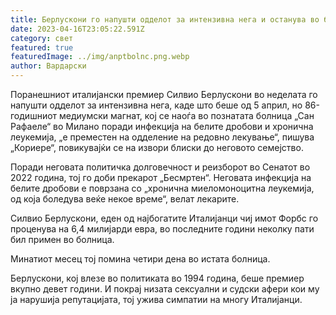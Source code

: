 ```yaml
---
title: Берлускони го напушти одделот за интензивна нега и останува во болница
date: 2023-04-16T23:05:22.591Z
category: свет
featured: true
featuredImage: ../img/anptbolnc.png.webp
author: Вардарски
---
```


Поранешниот италијански премиер Силвио Берлускони во неделата го напушти одделот за интензивна нега, каде што беше од 5 април, но
86-годишниот медиумски магнат, кој се наоѓа во познатата болница „Сан Рафаеле“ во Милано поради инфекција на белите дробови и хронична леукемија, „е преместен на одделение на редовно лекување“, пишува „Кориере“, повикувајќи се на извори блиски до неговото семејство.

Поради неговата политичка долговечност и реизборот во Сенатот во 2022 година, тој го доби прекарот „Бесмртен“. Неговата инфекција на белите дробови е поврзана со „хронична миеломоноцитна леукемија, од која боледува веќе некое време“, велат лекарите.

Силвио Берлускони, еден од најбогатите Италијанци чиј имот Форбс го проценува на 6,4 милијарди евра, во последните години неколку пати бил примен во болница.

Минатиот месец тој помина четири дена во истата болница.

Берлускони, кој влезе во политиката во 1994 година, беше премиер вкупно девет години. И покрај низата сексуални и судски афери кои му ја нарушија репутацијата, тој ужива симпатии на многу Италијанци.
